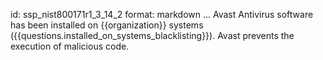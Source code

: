 id: ssp_nist800171r1_3_14_2
format: markdown
...
Avast Antivirus software has been installed on {{organization}} systems
({{questions.installed_on_systems_blacklisting}}). Avast prevents the
execution of malicious code.

